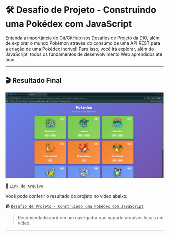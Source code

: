 # 🛠️ Desafio de Projeto - Construindo uma Pokédex com JavaScript

Entenda a importância do Git/GitHub nos Desafios de Projeto da DIO, além de explorar o mundo Pokémon através do consumo de uma API REST para a criação de uma Pokédex incrível! Para isso, você irá explorar, além do JavaScript, todos os fundamentos de desenvolvimento Web aprendidos até aqui.

---

## 🎬 Resultado Final

<img src="../../public/images/pokedex.png" alt="Foto da Pokedex">

🔗 [`Link do Arquivo`](./index.html)

Você pode conferir o resultado do projeto no vídeo abaixo:

📹 [`Desafio de Projeto - Construindo uma Pokédex com JavaScript`](../../public/midia/video/pokedex.mp4)

> Recomendado abrir em um navegador que suporte arquivos locais em vídeo.

---